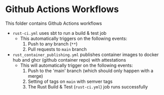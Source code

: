 # Github Actions Workflows

This folder contains Github Actions workflows

- `rust-ci.yml` uses sbt to run a build & test job 
  - This automatically triggers on the following events:
    1. Push to any branch (`**`)
    2. Pull requests to `main` branch
- `rust_container_publishing.yml` publishes container images to docker hub and ghcr (github container repo) with attestations
  - This will automatically trigger on the following events:
    1. Push to the 'main' branch (which should only happen with a merge)
    2. Setting of tags on `main` with semver tags 
    3. The Rust Build & Test (`rust-ci.yml`) job runs successfully
